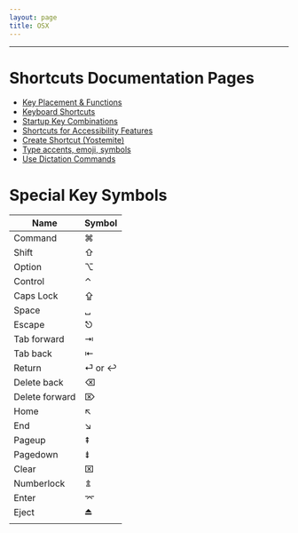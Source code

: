 ```yaml
---
layout: page
title: OSX
---
```


---

# Shortcuts Documentation Pages
* [Key Placement & Functions](https://support.apple.com/en-us/HT201181)
* [Keyboard Shortcuts](https://support.apple.com/en-us/HT201236)
* [Startup Key Combinations](https://support.apple.com/en-us/HT201255)
* [Shortcuts for Accessibility Features](https://support.apple.com/en-us/HT204434)
* [Create Shortcut (Yostemite)](https://support.apple.com/kb/PH18418?locale=en_US)
* [Type accents, emoji, symbols](https://support.apple.com/en-us/HT201586)
* [Use Dictation Commands](https://support.apple.com/en-us/HT203085)


# Special Key Symbols
|     Name     |  Symbol  |
|----------------|--------|
| Command        | ⌘      |
| Shift          | ⇧      |
| Option         | ⌥      |
| Control        | ⌃      |
| Caps Lock      | ⇪      |
| Space          | ␣      |
| Escape         | ⎋      |
| Tab forward    | ⇥      |
| Tab back       | ⇤      |
| Return         | ⏎ or ↩ |
| Delete back    | ⌫      |
| Delete forward | ⌦      |
| Home           | ↖      |
| End            | ↘      |
| Pageup         | ⇞      |
| Pagedown       | ⇟      |
| Clear          | ⌧      |
| Numberlock     | ⇭      |
| Enter          | ⌤      |
| Eject          | ⏏      |
|                |        |


